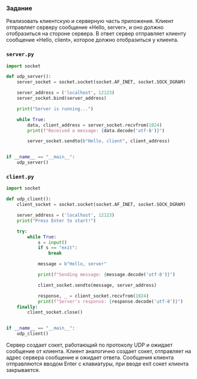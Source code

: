### Задание

Реализовать клиентскую и серверную часть приложения. Клиент отправляет серверу сообщение «Hello, server», и оно должно отобразиться на стороне сервера. В ответ сервер отправляет клиенту сообщение «Hello, client», которое должно отобразиться у клиента.

### `server.py`

```python
import socket

def udp_server():
    server_socket = socket.socket(socket.AF_INET, socket.SOCK_DGRAM)

    server_address = ('localhost', 12123)
    server_socket.bind(server_address)

    print("Server is running...")

    while True:
        data, client_address = server_socket.recvfrom(1024)
        print(f"Received a message: {data.decode('utf-8')}")

        server_socket.sendto(b"Hello, client", client_address)


if __name__ == "__main__":
    udp_server()
```

### `client.py`

```python
import socket

def udp_client():
    client_socket = socket.socket(socket.AF_INET, socket.SOCK_DGRAM)

    server_address = ('localhost', 12123)
    print("Press Enter to start!")

    try:
        while True:
            s = input()
            if s == "exit":
                break

            message = b"Hello, server"

            print(f"Sending message: {message.decode('utf-8')}")

            client_socket.sendto(message, server_address)

            response, _ = client_socket.recvfrom(1024)
            print(f"Server's response: {response.decode('utf-8')}")
    finally:
        client_socket.close()


if __name__ == "__main__":
    udp_client()
```

Сервер создает сокет, работающий по протоколу UDP и ожидает сообщение от клиента. Клиент аналогично создает сокет, отправляет на адрес сервера сообщение и ожидает ответа. Сообщения клиента отправляются вводом Enter с клавиатуры, при вводе exit сокет клиента закрывается.
